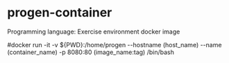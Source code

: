 # progen-container
Programming language: Exercise environment docker image

#docker run -it -v ${PWD}:/home/progen --hostname (host_name) --name (container_name) -p 8080:80 (image_name:tag) /bin/bash
